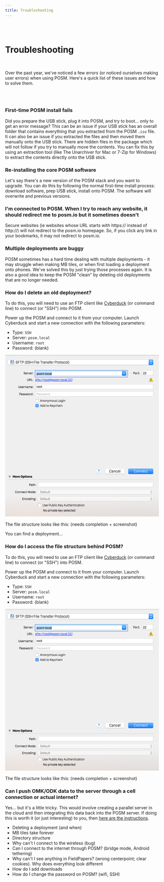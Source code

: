 ```yaml
---
title: Troubleshooting
---
```

<br />

<br />

# Troubleshooting

<br />

Over the past year, we've noticed a few errors (or noticed ourselves making user errors) when using POSM. Here's a quick list of these issues and how to solve them.

<br />

<br />

### First-time POSM install fails

Did you prepare the USB stick, plug it into POSM, and try to boot... only to get an error message? This can be an issue if your USB stick has an overall folder that contains everything that you extracted from the POSM `.iso` file. It can also be an issue if you extracted the files and then moved them manually onto the USB stick. There are hidden files in the package which will not follow if you try to manually move the contents. You can fix this by using an extraction tool (like The Unarchiver for Mac or 7-Zip for Windows) to extract the contents directly onto the USB stick.

### Re-installing the core POSM software

Let's say there's a new version of the POSM stack and you want to upgrade. You can do this by following the normal first-time install process: download software, prep USB stick, install onto POSM. The software will overwrite and previous versions.

### I'm connected to POSM. When I try to reach any website, it should redirect me to posm.io but it sometimes doesn't

Secure websites (ie websites whose URL starts with https:// instead of http://) will not redirect to the posm.io homepage. So, if you click any link in your bookmarks, it may not redirect to posm.io.

### Multiple deployments are buggy

POSM sometimes has a hard time dealing with multiple deployments - it may struggle when making MB tiles, or when first loading a deployment onto phones. We've solved this by just trying those processes again. It is also a good idea to keep the POSM "clean" by deleting old deployments that are no longer needed.

### How do I delete an old deployment?

To do this, you will need to use an FTP client like [Cyberduck](https://cyberduck.io/?l=en) (or command line) to connect (or "SSH") into POSM.

Power up the POSM and connect to it from your computer. Launch Cyberduck and start a new connection with the following parameters:
* Type: `SSH`
* Server: `posm.local`
* Username: `root`
* Password: (blank)

![](cyberduck.png)

The file structure looks like this: (needs completion + screenshot)

You can find a deployment...


### How do I access the file structure behind POSM?

To do this, you will need to use an FTP client like [Cyberduck](https://cyberduck.io/?l=en) (or command line) to connect (or "SSH") into POSM.

Power up the POSM and connect to it from your computer. Launch Cyberduck and start a new connection with the following parameters:
* Type: `SSH`
* Server: `posm.local`
* Username: `root`
* Password: (blank)

![](cyberduck.png)

The file structure looks like this: (needs completion + screenshot)


### Can I push OMK/ODK data to the server through a cell connection or actual internet?

Yes... but it's a little tricky. This would involve creating a parallel server in the cloud and then integrating this data back into the POSM server. If doing this is worth it (or just interesting) to you, then [here are the instructions](https://hackmd.io/EYFhA4DYDMFMEYC0BDEBmYiSXmx4BOAY0iwHZoAGAVnnFkrICYyg).

- Deleting a deployment (and when)
- MB tiles take forever
- Directory structure
- Why can't I connect to the wireless (bug)
- Can I connect to the internet through POSM? (bridge mode, Android tethering)
- Why can't I see anything in FieldPapers? (wrong centerpoint; clear cookies). Why does everything look different
- How do I add downloads
- How do I change the password on POSM? (wifi, SSH)
